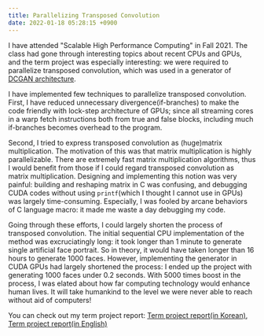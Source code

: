 ```yaml
---
title: Parallelizing Transposed Convolution
date: 2022-01-18 05:28:15 +0900
---
```

I have attended "Scalable High Performance Computing" in Fall 2021. The class had gone through interesting topics about recent CPUs and GPUs, and the term project was especially interesting: we were required to parallelize transposed convolution, which was used in a generator of [DCGAN architecture](https://paperswithcode.com/method/dcgan).

I have implemented few techniques to parallelize transposed convolution. First, I have reduced unnecessary divergence(if-branches) to make the code friendly with lock-step architecture of GPUs; since all streaming cores in a warp fetch instructions both  from true and false blocks, including much if-branches becomes overhead to the program. 

Second, I tried to express transposed convolution as (huge)matrix multiplication. The motivation of this was that matrix multiplication is highly parallelizable. There are extremely fast matrix multiplication algorithms, thus I would benefit from those if I could regard transposed convolution as matrix multiplication. Designing and implementing this notion was very painful: building and reshaping matrix in C was confusing, and debugging CUDA codes without using `printf`(which I thought I cannot use in GPUs) was largely time-consuming. Especially, I was fooled by arcane behaviors of C language macro: it made me waste a day debugging my code.  

Going through these efforts, I could largely shorten the process of transposed convolution. The initial sequential CPU implementation of the method was excruciatingly long: it took longer than 1 minute to generate single artificial face portrait. So in theory, it would have taken longer than 16 hours to generate 1000 faces. However, implementing the generator in CUDA GPUs had largely shortened the process: I ended up the project with generating 1000 faces under 0.2 seconds. With 5000 times boost in the process, I was elated about how far computing technology would enhance human lives. It will take humankind to the level we were never able to reach without aid of computers!

You can check out my term project report: [Term project report(in Korean)](/assets/shpc_report_kr.pdf), [Term project report(in English)](/assets/shpc_report_en.pdf)